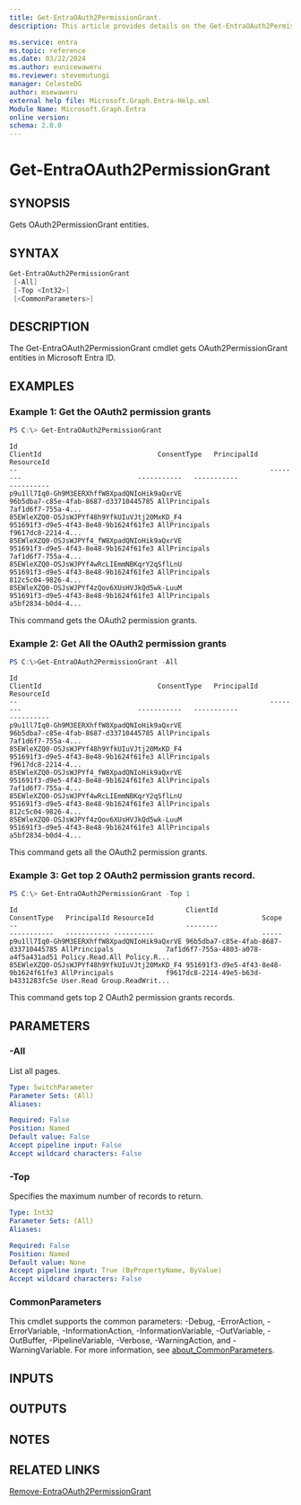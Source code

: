 ```yaml
---
title: Get-EntraOAuth2PermissionGrant.
description: This article provides details on the Get-EntraOAuth2PermissionGrant Command.

ms.service: entra
ms.topic: reference
ms.date: 03/22/2024
ms.author: eunicewaweru
ms.reviewer: stevemutungi
manager: CelesteDG
author: msewaweru
external help file: Microsoft.Graph.Entra-Help.xml
Module Name: Microsoft.Graph.Entra
online version:
schema: 2.0.0
---
```


# Get-EntraOAuth2PermissionGrant

## SYNOPSIS
Gets OAuth2PermissionGrant entities.

## SYNTAX

```powershell
Get-EntraOAuth2PermissionGrant 
 [-All] 
 [-Top <Int32>] 
 [<CommonParameters>]
```

## DESCRIPTION
The Get-EntraOAuth2PermissionGrant cmdlet gets OAuth2PermissionGrant entities in Microsoft Entra ID.

## EXAMPLES

### Example 1: Get the OAuth2 permission grants
```powershell
PS C:\> Get-EntraOAuth2PermissionGrant
```
```output
Id                                                               ClientId                             ConsentType   PrincipalId                          ResourceId
--                                                               --------                             -----------   -----------                          ----------
p9u1ll7Iq0-Gh9M3EERXhffW8XpadQNIoHik9aQxrVE                      96b5dba7-c85e-4fab-8687-d33710445785 AllPrincipals                                      7af1d6f7-755a-4...
85EWleXZQ0-OSJsWJPYf48h9YfkUIuVJtj20MxKD_F4                      951691f3-d9e5-4f43-8e48-9b1624f61fe3 AllPrincipals                                      f9617dc8-2214-4...
85EWleXZQ0-OSJsWJPYf4_fW8XpadQNIoHik9aQxrVE                      951691f3-d9e5-4f43-8e48-9b1624f61fe3 AllPrincipals                                      7af1d6f7-755a-4...
85EWleXZQ0-OSJsWJPYf4wRcLIEmmNBKqrY2qSflLnU                      951691f3-d9e5-4f43-8e48-9b1624f61fe3 AllPrincipals                                      812c5c04-9826-4...
85EWleXZQ0-OSJsWJPYf4zQov6XUsHVJkQd5wk-LuuM                      951691f3-d9e5-4f43-8e48-9b1624f61fe3 AllPrincipals                                      a5bf2834-b0d4-4...
```
This command gets the OAuth2 permission grants.

### Example 2: Get All the OAuth2 permission grants 
```powershell
PS C:\>Get-EntraOAuth2PermissionGrant -All 
```
```output
Id                                                               ClientId                             ConsentType   PrincipalId                          ResourceId
--                                                               --------                             -----------   -----------                          ----------
p9u1ll7Iq0-Gh9M3EERXhffW8XpadQNIoHik9aQxrVE                      96b5dba7-c85e-4fab-8687-d33710445785 AllPrincipals                                      7af1d6f7-755a-4...
85EWleXZQ0-OSJsWJPYf48h9YfkUIuVJtj20MxKD_F4                      951691f3-d9e5-4f43-8e48-9b1624f61fe3 AllPrincipals                                      f9617dc8-2214-4...
85EWleXZQ0-OSJsWJPYf4_fW8XpadQNIoHik9aQxrVE                      951691f3-d9e5-4f43-8e48-9b1624f61fe3 AllPrincipals                                      7af1d6f7-755a-4...
85EWleXZQ0-OSJsWJPYf4wRcLIEmmNBKqrY2qSflLnU                      951691f3-d9e5-4f43-8e48-9b1624f61fe3 AllPrincipals                                      812c5c04-9826-4...
85EWleXZQ0-OSJsWJPYf4zQov6XUsHVJkQd5wk-LuuM                      951691f3-d9e5-4f43-8e48-9b1624f61fe3 AllPrincipals                                      a5bf2834-b0d4-4...
```
This command gets all the OAuth2 permission grants.

### Example 3: Get top 2 OAuth2 permission grants record.
```powershell
PS C:\> Get-EntraOAuth2PermissionGrant -Top 1
```
```output
Id                                          ClientId                             ConsentType   PrincipalId ResourceId                           Scope
--                                          --------                             -----------   ----------- ----------                           -----
p9u1ll7Iq0-Gh9M3EERXhffW8XpadQNIoHik9aQxrVE 96b5dba7-c85e-4fab-8687-d33710445785 AllPrincipals             7af1d6f7-755a-4803-a078-a4f5a431ad51 Policy.Read.All Policy.R...
85EWleXZQ0-OSJsWJPYf48h9YfkUIuVJtj20MxKD_F4 951691f3-d9e5-4f43-8e48-9b1624f61fe3 AllPrincipals             f9617dc8-2214-49e5-b63d-b4331283fc5e User.Read Group.ReadWrit...
```
This command gets top 2 OAuth2 permission grants records.

## PARAMETERS

### -All
List all pages.

```yaml
Type: SwitchParameter
Parameter Sets: (All)
Aliases:

Required: False
Position: Named
Default value: False
Accept pipeline input: False
Accept wildcard characters: False
```
### -Top
Specifies the maximum number of records to return.

```yaml
Type: Int32
Parameter Sets: (All)
Aliases:

Required: False
Position: Named
Default value: None
Accept pipeline input: True (ByPropertyName, ByValue)
Accept wildcard characters: False
```

### CommonParameters
This cmdlet supports the common parameters: -Debug, -ErrorAction, -ErrorVariable, -InformationAction, -InformationVariable, -OutVariable, -OutBuffer, -PipelineVariable, -Verbose, -WarningAction, and -WarningVariable. For more information, see [about_CommonParameters](https://go.microsoft.com/fwlink/?LinkID=113216).

## INPUTS

## OUTPUTS

## NOTES

## RELATED LINKS

[Remove-EntraOAuth2PermissionGrant](Remove-EntraOAuth2PermissionGrant.md)
